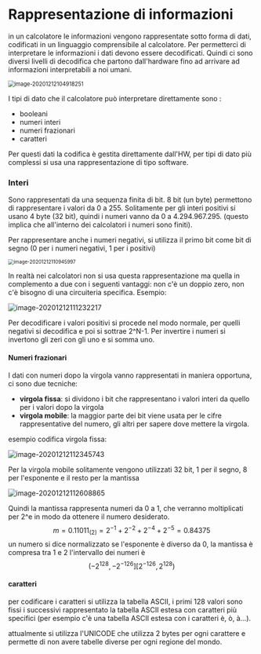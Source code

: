 # Rappresentazione di informazioni

in un calcolatore le informazioni vengono rappresentate sotto forma di dati, codificati in un linguaggio comprensibile al calcolatore. Per permetterci di interpretare le informazioni i dati devono essere decodificati. Quindi ci sono diversi livelli di decodifica che partono dall'hardware fino ad arrivare ad informazioni interpretabili a noi umani. 

<img src="C:\Users\stefi\AppData\Roaming\Typora\typora-user-images\image-20201212104918251.png" alt="image-20201212104918251" style="zoom:79%;" />

I tipi di dato che il calcolatore può interpretare direttamente sono :

* booleani 
* numeri interi
* numeri frazionari
* caratteri

Per questi dati la codifica è gestita direttamente dall'HW, per tipi di dato più complessi si usa una rappresentazione di tipo software. 

### Interi 

Sono rappresentati da una sequenza finita di bit. 8 bit (un byte) permettono di rappresentare i valori da 0 a 255. Solitamente per gli interi positivi si usano 4 byte (32 bit), quindi i numeri vanno da 0 a 4.294.967.295. (questo implica che all'interno dei calcolatori i numeri sono finiti).

Per rappresentare anche i numeri negativi, si utilizza il primo bit come bit di segno (0 per i numeri negativi, 1 per i positivi)

<img src="C:\Users\stefi\AppData\Roaming\Typora\typora-user-images\image-20201212110945997.png" alt="image-20201212110945997" style="zoom:70%;" />

In realtà nei calcolatori non si usa questa rappresentazione ma quella in complemento a due con i seguenti vantaggi: non c'è un doppio zero, non c'è bisogno di una circuiteria specifica. Esempio: 

![image-20201212111232217](C:\Users\stefi\AppData\Roaming\Typora\typora-user-images\image-20201212111232217.png)

Per decodificare i valori positivi si procede nel modo normale, per quelli negativi si decodifica e poi si sottrae 2^N-1. Per invertire i numeri si invertono gli zeri con gli uno e si somma uno.

#### Numeri frazionari

I dati con numeri dopo la virgola vanno rappresentati in maniera opportuna, ci sono due tecniche: 

* **virgola fissa**: si dividono i bit che rappresentano i valori interi da quello per i valori dopo la virgola
* **virgola mobile**: la maggior parte dei bit viene usata per le cifre rappresentative del numero, gli altri per sapere dove mettere la virgola. 

esempio codifica virgola fissa:

![image-20201212112345743](C:\Users\stefi\AppData\Roaming\Typora\typora-user-images\image-20201212112345743.png)

Per la virgola mobile solitamente vengono utilizzati 32 bit, 1 per il segno, 8 per l'esponente e il resto per la mantissa

![image-20201212112608865](C:\Users\stefi\AppData\Roaming\Typora\typora-user-images\image-20201212112608865.png)

Quindi la mantissa rappresenta numeri da 0 a 1, che verranno moltiplicati per 2^e in modo da ottenere il numero desiderato.
$$
m=0.11011_{(2)} =  2^{-1}+2^{-2}+2^{-4}+2^{-5} = 0.84375
$$
un numero si dice normalizzato se l'esponente è diverso da 0, la mantissa è compresa tra 1 e 2 l'intervallo dei numeri è 
$$
(-2^{128}, -2^{-126}][2^{-126}, 2^{128})
$$

#### caratteri

per codificare i caratteri si utilizza la tabella ASCII, i primi 128 valori sono fissi i successivi rappresentato la tabella ASCII estesa con caratteri più specifici (per esempio c'è una tabella ASCII estesa con i caratteri è, ò, à...). 

attualmente si utilizza l'UNICODE che utilizza 2 bytes per ogni carattere e permette di non avere tabelle diverse per ogni regione del mondo. 